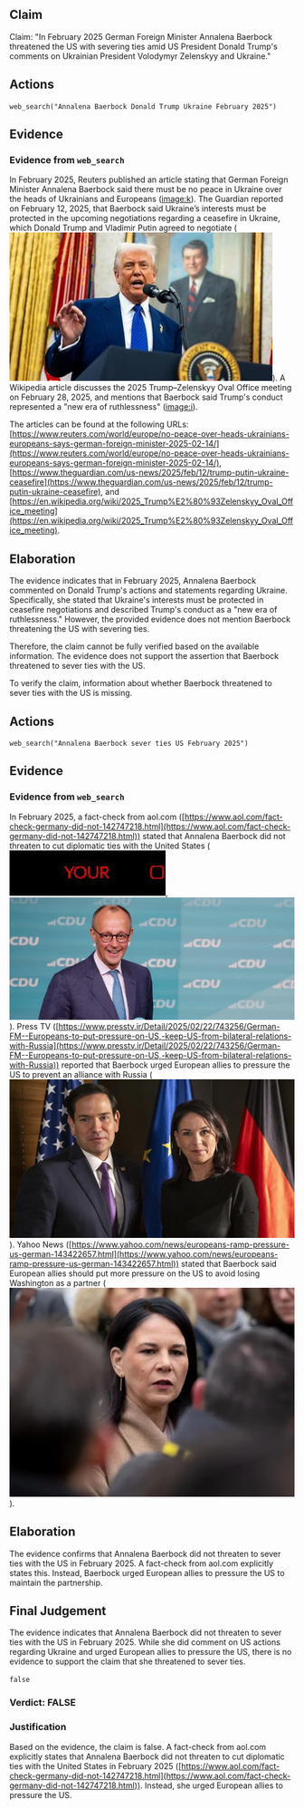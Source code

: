 ## Claim
Claim: "In February 2025 German Foreign Minister Annalena Baerbock threatened the US with severing ties amid US President Donald Trump's comments on Ukrainian President Volodymyr Zelenskyy and Ukraine."

## Actions
```
web_search("Annalena Baerbock Donald Trump Ukraine February 2025")
```

## Evidence
### Evidence from `web_search`
In February 2025, Reuters published an article stating that German Foreign Minister Annalena Baerbock said there must be no peace in Ukraine over the heads of Ukrainians and Europeans (<image:k>). The Guardian reported on February 12, 2025, that Baerbock said Ukraine’s interests must be protected in the upcoming negotiations regarding a ceasefire in Ukraine, which Donald Trump and Vladimir Putin agreed to negotiate (![image 1007](media/2025-08-06_18-20-1754504425-007992.jpg)). A Wikipedia article discusses the 2025 Trump–Zelenskyy Oval Office meeting on February 28, 2025, and mentions that Baerbock said Trump's conduct represented a "new era of ruthlessness" (<image:i>).

The articles can be found at the following URLs: [https://www.reuters.com/world/europe/no-peace-over-heads-ukrainians-europeans-says-german-foreign-minister-2025-02-14/](https://www.reuters.com/world/europe/no-peace-over-heads-ukrainians-europeans-says-german-foreign-minister-2025-02-14/), [https://www.theguardian.com/us-news/2025/feb/12/trump-putin-ukraine-ceasefire](https://www.theguardian.com/us-news/2025/feb/12/trump-putin-ukraine-ceasefire), and [https://en.wikipedia.org/wiki/2025_Trump%E2%80%93Zelenskyy_Oval_Office_meeting](https://en.wikipedia.org/wiki/2025_Trump%E2%80%93Zelenskyy_Oval_Office_meeting).


## Elaboration
The evidence indicates that in February 2025, Annalena Baerbock commented on Donald Trump's actions and statements regarding Ukraine. Specifically, she stated that Ukraine's interests must be protected in ceasefire negotiations and described Trump's conduct as a "new era of ruthlessness." However, the provided evidence does not mention Baerbock threatening the US with severing ties.

Therefore, the claim cannot be fully verified based on the available information. The evidence does not support the assertion that Baerbock threatened to sever ties with the US.

To verify the claim, information about whether Baerbock threatened to sever ties with the US is missing.


## Actions
```
web_search("Annalena Baerbock sever ties US February 2025")
```

## Evidence
### Evidence from `web_search`
In February 2025, a fact-check from aol.com ([https://www.aol.com/fact-check-germany-did-not-142747218.html](https://www.aol.com/fact-check-germany-did-not-142747218.html)) stated that Annalena Baerbock did not threaten to cut diplomatic ties with the United States (![image 2216](media/2025-08-07_20-10-1754597431-578820.jpg), ![image 2217](media/2025-08-07_20-10-1754597431-935941.jpg)). Press TV ([https://www.presstv.ir/Detail/2025/02/22/743256/German-FM--Europeans-to-put-pressure-on-US,-keep-US-from-bilateral-relations-with-Russia](https://www.presstv.ir/Detail/2025/02/22/743256/German-FM--Europeans-to-put-pressure-on-US,-keep-US-from-bilateral-relations-with-Russia)) reported that Baerbock urged European allies to pressure the US to prevent an alliance with Russia (![image 2240](media/2025-08-07_20-10-1754597452-729209.jpg)). Yahoo News ([https://www.yahoo.com/news/europeans-ramp-pressure-us-german-143422657.html](https://www.yahoo.com/news/europeans-ramp-pressure-us-german-143422657.html)) stated that Baerbock said European allies should put more pressure on the US to avoid losing Washington as a partner (![image 2245](media/2025-08-07_20-11-1754597462-283111.jpg)).


## Elaboration
The evidence confirms that Annalena Baerbock did not threaten to sever ties with the US in February 2025. A fact-check from aol.com explicitly states this. Instead, Baerbock urged European allies to pressure the US to maintain the partnership.


## Final Judgement
The evidence indicates that Annalena Baerbock did not threaten to sever ties with the US in February 2025. While she did comment on US actions regarding Ukraine and urged European allies to pressure the US, there is no evidence to support the claim that she threatened to sever ties.

`false`

### Verdict: FALSE

### Justification
Based on the evidence, the claim is false. A fact-check from aol.com explicitly states that Annalena Baerbock did not threaten to cut diplomatic ties with the United States in February 2025 ([https://www.aol.com/fact-check-germany-did-not-142747218.html](https://www.aol.com/fact-check-germany-did-not-142747218.html)). Instead, she urged European allies to pressure the US.
